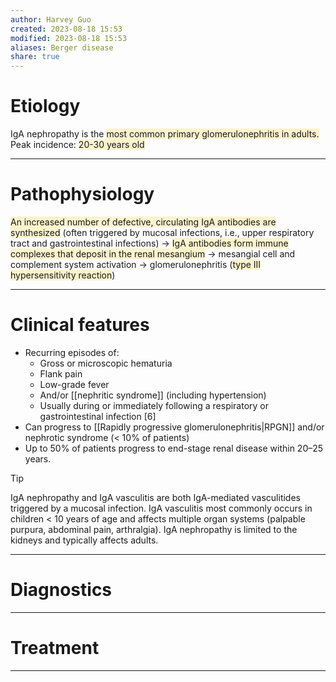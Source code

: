 ```yaml
---
author: Harvey Guo
created: 2023-08-18 15:53
modified: 2023-08-18 15:53
aliases: Berger disease
share: true
---
```

# Etiology
IgA nephropathy is the <span style="background:rgba(240, 200, 0, 0.2)">most common primary glomerulonephritis in adults.</span>
Peak incidence: <span style="background:rgba(240, 200, 0, 0.2)">20-30 years old</span>

---
# Pathophysiology
<span style="background:rgba(240, 200, 0, 0.2)">An increased number of defective, circulating IgA antibodies are synthesized</span> (often triggered by mucosal infections, i.e., upper respiratory tract and gastrointestinal infections) → <span style="background:rgba(240, 200, 0, 0.2)">IgA antibodies form immune complexes that deposit in the renal mesangium</span> → mesangial cell and complement system activation → glomerulonephritis (<span style="background:rgba(240, 200, 0, 0.2)">type III hypersensitivity reaction</span>)

---
# Clinical features
- Recurring episodes of:
	- Gross or microscopic hematuria
	- Flank pain
	- Low-grade fever
	- And/or [[nephritic syndrome]] (including hypertension)
	- Usually during or immediately following a respiratory or gastrointestinal infection [6] 
- Can progress to [[Rapidly progressive glomerulonephritis|RPGN]] and/or nephrotic syndrome (< 10% of patients)
- Up to 50% of patients progress to end-stage renal disease within 20–25 years.

>[!tip] 
>IgA nephropathy and IgA vasculitis are both IgA-mediated vasculitides triggered by a mucosal infection. IgA vasculitis most commonly occurs in children < 10 years of age and affects multiple organ systems (palpable purpura, abdominal pain, arthralgia). IgA nephropathy is limited to the kidneys and typically affects adults.

---
# Diagnostics


---
# Treatment


---
